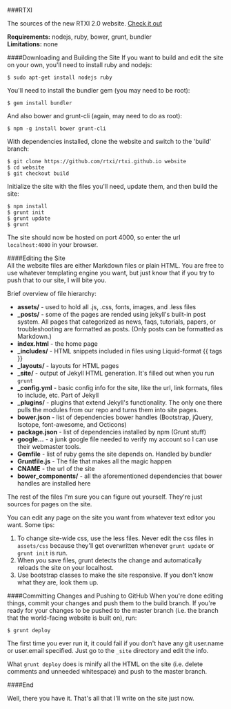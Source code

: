###RTXI  

The sources of the new RTXI 2.0 website. [Check it out](https://rtxi.github.io)  

**Requirements:** nodejs, ruby, bower, grunt, bundler  
**Limitations:** none  

####Downloading and Building the Site
If you want to build and edit the site on your own, you'll need to install ruby and nodejs:  
````
$ sudo apt-get install nodejs ruby
````

You'll need to install the bundler gem (you may need to be root):  
````
$ gem install bundler
````

And also bower and grunt-cli (again, may need to do as root):  
````
$ npm -g install bower grunt-cli
````


With dependencies installed, clone the website and switch to the 'build' branch:  
````
$ git clone https://github.com/rtxi/rtxi.github.io website
$ cd website
$ git checkout build
````

Initialize the site with the files you'll need, update them, and then build the site:  
````
$ npm install
$ grunt init
$ grunt update
$ grunt
````

The site should now be hosted on port 4000, so enter the url `localhost:4000` in your browser.  


####Editing the Site  
All the website files are either Markdown files or plain HTML. You are free to use whatever templating engine you want, but just know that if you try to push that to our site, I will bite you.  

Brief overview of file hierarchy:  
 * **assets/** - used to hold all .js, .css, fonts, images, and .less files  
 * **_posts/** - some of the pages are rended using jekyll's built-in post system. All pages that categorized as news, faqs, tutorials, papers, or troubleshooting are formatted as posts. (Only posts can be formatted as Markdown.)  
 * **index.html** - the home page  
 * **_includes/** - HTML snippets included in files using Liquid-format {{ tags }}  
 * **_layouts/** - layouts for HTML pages  
 * **_site/** - output of Jekyll HTML generation. It's filled out when you run `grunt`  
 * **_config.yml** - basic config info for the site, like the url, link formats, files to include, etc. Part of Jekyll  
 * **_plugins/** - plugins that extend Jekyll's functionality. The only one there pulls the modules from our repo and turns them into site pages.  
 * **bower.json** - list of dependencies bower handles (Bootstrap, jQuery, Isotope, font-awesome, and Octicons)  
 * **package.json** - list of dependencies installed by npm (Grunt stuff)  
 *  **google...** - a junk google file needed to verify my account so I can use their webmaster tools.  
 * **Gemfile** - list of ruby gems the site depends on. Handled by bundler  
 * **Gruntfile.js** - The file that makes all the magic happen  
 * **CNAME** - the url of the site
 * **bower_components/** - all the aforementioned dependencies that bower handles are installed here  

The rest of the files I'm sure you can figure out yourself. They're just sources for pages on the site.  

You can edit any page on the site you want from whatever text editor you want. Some tips:  
1. To change site-wide css, use the less files. Never edit the css files in `assets/css` because they'll get overwritten whenever `grunt update` or `grunt init` is run.  
2. When you save files, grunt detects the change and automatically reloads the site on your localhost.  
3. Use bootstrap classes to make the site responsive. If you don't know what they are, look them up.  

####Committing Changes and Pushing to GitHub
When you're done editing things, commit your changes and push them to the build branch. If you're ready for your changes to be pushed to the master branch (i.e. the branch that the world-facing website is built on), run:
````
$ grunt deploy
````

The first time you ever run it, it could fail if you don't have any git user.name or user.email specified. Just go to the `_site` directory and edit the info.  

What `grunt deploy` does is minify all the HTML on the site (i.e. delete comments and unneeded whitespace) and push to the master branch.  



####End

Well, there you have it. That's all that I'll write on the site just now.  
